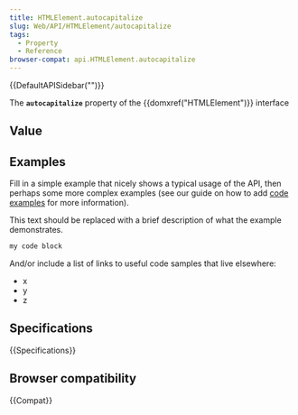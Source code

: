 ```yaml
---
title: HTMLElement.autocapitalize
slug: Web/API/HTMLElement/autocapitalize
tags:
  - Property
  - Reference
browser-compat: api.HTMLElement.autocapitalize
---
```

{{DefaultAPISidebar("")}}

The **`autocapitalize`** property of the {{domxref("HTMLElement")}} interface 

## Value



## Examples

Fill in a simple example that nicely shows a typical usage of the API, then perhaps some more complex examples (see our guide on how to add [code examples](/en-US/docs/MDN/Contribute/Structures/Code_examples) for more information).

This text should be replaced with a brief description of what the example demonstrates.

```js
my code block
```

And/or include a list of links to useful code samples that live elsewhere:

*   x
*   y
*   z

## Specifications

{{Specifications}}

## Browser compatibility

{{Compat}}


